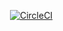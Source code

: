 [![<nk9487>](https://circleci.com/gh/nk9487/AD340-HelloWorld.svg?style=svg)](<https://circleci.com/pipelines/github/nk9487>)
[![CircleCI](https://circleci.com/gh/nk9487/AD340-HelloWorld/tree/master.svg?style=svg)](https://circleci.com/gh/nk9487/AD340-HelloWorld/tree/master)